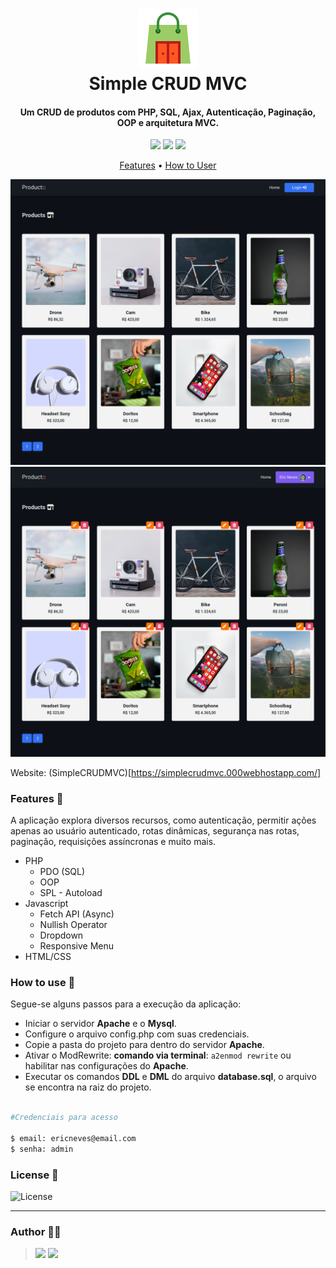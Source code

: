 <h1 align="center">
  <img src=".github/icon.png">
  <br>
    Simple CRUD MVC
  <br>
</h1>

<h4 align="center">
  Um CRUD de produtos com PHP, SQL, Ajax, Autenticação, Paginação, OOP e arquitetura MVC.
</h4>

<p align="center">
  <img src="https://img.shields.io/github/last-commit/ericneves/simpleCRUDMVC?style=flat-square&logo=github&logoColor=white&color=green">
  <img src="https://img.shields.io/github/languages/top/ericneves/simpleCRUDMVC?style=flat-square&logo=php&logoColor=blue&labelColor=white">
  <img src="https://img.shields.io/github/license/ericneves/simpleCRUDMVC?style=flat-square&logo=github&color=red">
</p>

<p align="center">
  <a href="">Features</a> •
  <a href="">How to User</a>
</p>

![Screenshot1](.github/screenshotA.png)
![Screenshot2](.github/screenshotB.png)

Website: (SimpleCRUDMVC)[https://simplecrudmvc.000webhostapp.com/]

### Features 🔬

A aplicação explora diversos recursos, como autenticação, permitir ações apenas ao usuário autenticado, rotas dinâmicas, segurança nas rotas, paginação, requisições assíncronas e muito mais.

* PHP
  - PDO (SQL)
  - OOP
  - SPL - Autoload
* Javascript
  - Fetch API (Async)
  - Nullish Operator
  - Dropdown
  - Responsive Menu
* HTML/CSS

### How to use 👾

Segue-se alguns passos para a execução da aplicação:

- Iniciar o servidor <b>Apache</b> e o <b>Mysql</b>.
- Configure o arquivo config.php com suas credenciais.
- Copie a pasta do projeto para dentro do servidor <b>Apache</b>.
- Ativar o ModRewrite: <b>comando via terminal</b>: ```a2enmod rewrite``` ou habilitar nas configurações do <b>Apache</b>.
- Executar os comandos <b>DDL</b> e <b>DML</b> do arquivo <b>database.sql</b>, o arquivo se encontra na raiz do projeto.


```sh

#Credenciais para acesso

$ email: ericneves@email.com
$ senha: admin

```

### License 📃

<img src="https://img.shields.io/github/license/ericneves/simpleCRUDMVC?style=flat-square&logo=github&color=red" alt="License">

---

### Author 🧑‍💻
><a href="https://www.instagram.com/ericneves_dev/"><img src="https://img.shields.io/badge/Instagram-E4405F?style=for-the-badge&logo=instagram&logoColor=white"></a> <a href="https://linkedin.com/in/ericnevesrr"> <img src="https://img.shields.io/badge/LinkedIn-0077B5?style=for-the-badge&logo=linkedin&logoColor=white"></a>